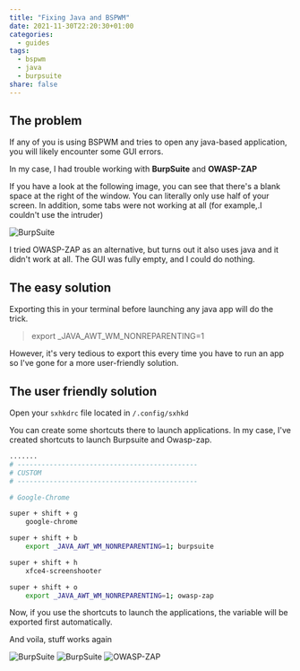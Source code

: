 ```yaml
---
title: "Fixing Java and BSPWM"
date: 2021-11-30T22:20:30+01:00
categories:
  - guides
tags:
  - bspwm
  - java
  - burpsuite
share: false
---
```


## The problem
If any of you is using BSPWM and tries to open any java-based application, you will likely encounter some GUI errors.

In my case, I had trouble working with **BurpSuite** and **OWASP-ZAP**

If you have a look at the following image, you can see that there's a blank space at the right of the window. You can literally only use half of your screen. In addition, some tabs were not working at all (for example,.I couldn't use the intruder)

![BurpSuite](https://i.ibb.co/D5w4cWc/Virtual-Box-Kali-VM-21-11-2021-23-38-49.png)


I tried OWASP-ZAP as an alternative, but turns out it also uses java and it didn't work at all. The GUI was fully empty, and I could do nothing.

## The easy solution
Exporting this in your terminal before launching any java app will do the trick.

> export _JAVA_AWT_WM_NONREPARENTING=1

However, it's very tedious to export this every time you have to run an app so I've gone for a more user-friendly solution.

## The user friendly solution
Open your `sxhkdrc` file located in `/.config/sxhkd`

You can create some shortcuts there to launch applications. In my case, I've created shortcuts to launch Burpsuite and Owasp-zap.
```bash
.......
# ---------------------------------------------
# CUSTOM
# ---------------------------------------------

# Google-Chrome

super + shift + g
	google-chrome

super + shift + b
	export _JAVA_AWT_WM_NONREPARENTING=1; burpsuite

super + shift + h
	xfce4-screenshooter

super + shift + o
	export _JAVA_AWT_WM_NONREPARENTING=1; owasp-zap

```

Now, if you use the shortcuts to launch the applications, the variable will be exported first automatically.

And voila, stuff works again

![BurpSuite](https://imgur.com/qlq8dUB.png)
![BurpSuite](https://imgur.com/fF05LGD.png)
![OWASP-ZAP](https://imgur.com/XfRWPfV.png)

